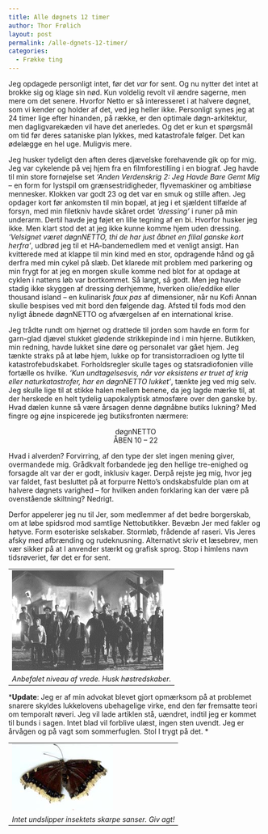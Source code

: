 ```yaml
---
title: Alle døgnets 12 timer
author: Thor Frølich
layout: post
permalink: /alle-dgnets-12-timer/
categories:
  - Frække ting
---
```

Jeg opdagede personligt intet, før det *var* for sent. Og nu nytter det intet at brokke sig og klage sin nød. Kun voldelig revolt vil ændre sagerne, men mere om det senere. Hvorfor Netto er så interesseret i at halvere døgnet, som vi kender og holder af det, ved jeg heller ikke. Personligt synes jeg at 24 timer lige efter hinanden, på række, er den optimale døgn-arkitektur, men dagligvarekæden vil have det anerledes. Og det er kun et spørgsmål om tid før deres sataniske plan lykkes, med katastrofale følger. Det kan ødelægge en hel uge. Muligvis mere.

Jeg husker tydeligt den aften deres djævelske forehavende gik op for mig. Jeg var cykelende på vej hjem fra en filmforestilling i en biograf. Jeg havde til min store fornøjelse set *‘Anden Verdenskrig 2: Jeg Havde Bare Gemt Mig* – en form for lystspil om grænsestridigheder, flyvemaskiner og ambitiøse mennesker. Klokken var godt 23 og det var en smuk og stille aften. Jeg opdager kort før ankomsten til min bopæl, at jeg i et sjældent tilfælde af forsyn, med min filetkniv havde skåret ordet *‘dressing’* i runer på min underarm. Dertil havde jeg føjet en lille tegning af en bi. Hvorfor husker jeg ikke. Men klart stod det at jeg ikke kunne komme hjem uden dressing. *‘Velsignet været døgnNETTO, thi de har just åbnet en filial ganske kort herfra’*, udbrød jeg til et HA-bandemedlem med et venligt ansigt. Han kvitterede med at klappe til min kind med en stor, opdragende hånd og gå derfra med min cykel på slæb. Det klarede mit problem med parkering og min frygt for at jeg en morgen skulle komme ned blot for at opdage at cyklen i nattens løb var bortkommet. Så langt, så godt. Men jeg havde stadig ikke skyggen af dressing derhjemme, hverken olie/eddike eller thousand island – en kulinarisk *faux pas* af dimensioner, når nu Kofi Annan skulle bespises ved mit bord den følgende dag. Afsted til fods mod den nyligt åbnede døgnNETTO og afværgelsen af en international krise.

Jeg trådte rundt om hjørnet og drattede til jorden som havde en form for garn-glad djævel stukket glødende strikkepinde ind i min hjerne. Butikken, min redning, havde lukket sine døre og personalet var gået hjem. Jeg tænkte straks på at løbe hjem, lukke op for transistorradioen og lytte til katastrofebudskabet. Forholdsregler skulle tages og statsradiofonien ville fortælle os hvilke. *‘Kun undtagelsesvis, når vor eksistens er truet af krig eller naturkatastrofer, har en døgnNETTO lukket’*, tænkte jeg ved mig selv. Jeg skulle lige til at stikke halen mellem benene, da jeg lagde mærke til, at der herskede en helt tydelig uapokalyptisk atmosfære over den ganske by. Hvad dælen kunne så være årsagen denne døgnåbne butiks lukning? Med fingre og øjne inspicerede jeg butiksfronten nærmere:

<center>
  <str>døgnNETTO<br /> ÅBEN 10 – 22</str>
</center>

Hvad i alverden? Forvirring, af den type der slet ingen mening giver, overmandede mig. Grådkvalt forbandede jeg den hellige tre-enighed og forsagde alt var der er godt, inklusiv kager. Derpå rejste jeg mig, hvor jeg var faldet, fast besluttet på at forpurre Netto’s ondskabsfulde plan om at halvere døgnets varighed – for hvilken anden forklaring kan der være på ovenstående skiltning? Nedrigt.

Derfor appelerer jeg nu til Jer, som medlemmer af det bedre borgerskab, om at løbe spidsrod mod samtlige Nettobutikker. Bevæbn Jer med fakler og høtyve. Form esoteriske selskaber. Stormløb, frådende af raseri. Vis Jeres afsky med afbrænding og rudeknusning. Alternativt skriv et læsebrev, men vær sikker på at I anvender stærkt og grafisk sprog. Stop i himlens navn tidsrøveriet, før det er for sent.

<table>
  <tr>
    <td>
      <img src="/images/angry_mob_01.gif" alt="Nøj, de er sure!" />
    </td>
  </tr>
  
  <tr>
    <td>
      <em>Anbefalet niveau af vrede. Husk høstredskaber.</em>
    </td>
  </tr>
</table>

***Update**: Jeg er af min advokat blevet gjort opmærksom på at problemet snarere skyldes lukkelovens ubehagelige virke, end den før fremsatte teori om temporalt røveri. Jeg vil lade artiklen stå, uændret, indtil jeg er kommet til bunds i sagen. Intet blad vil forblive ulæst, ingen sten uvendt. Jeg er årvågen og på vagt som sommerfuglen. Stol I trygt på det. *

<table>
  <tr>
    <td>
      <img src="/images/sommerfugl_01.jpg" alt="Flot insekt" />
    </td>
  </tr>
  
  <tr>
    <td>
      <em>Intet undslipper insektets skarpe sanser. Giv agt!</em>
    </td>
  </tr>
</table>